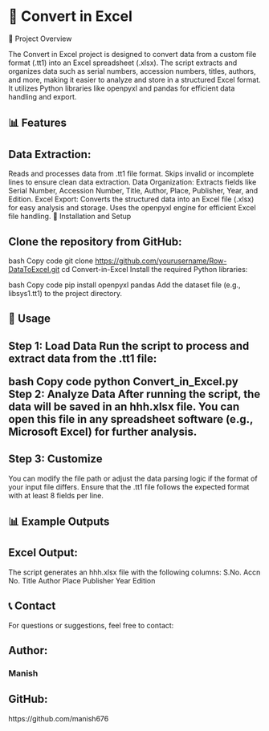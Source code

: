   <h1>🔰 Convert in Excel</h1>
🔄 Project Overview

The Convert in Excel project is designed to convert data from a custom file format (.tt1) into an Excel spreadsheet (.xlsx). The script extracts and organizes data such as serial numbers, accession numbers, titles, authors, and more, making it easier to analyze and store in a structured Excel format. It utilizes Python libraries like openpyxl and pandas for efficient data handling and export.

<h2>📊 Features</h2>

<h2>Data Extraction:</h2>
Reads and processes data from .tt1 file format.
Skips invalid or incomplete lines to ensure clean data extraction.
Data Organization:
Extracts fields like Serial Number, Accession Number, Title, Author, Place, Publisher, Year, and Edition.
Excel Export:
Converts the structured data into an Excel file (.xlsx) for easy analysis and storage.
Uses the openpyxl engine for efficient Excel file handling.
🔧 Installation and Setup

<h2>Clone the repository from GitHub:</h2>

bash
Copy code
git clone https://github.com/yourusername/Row-DataToExcel.git
cd Convert-in-Excel
Install the required Python libraries:

bash
Copy code
pip install openpyxl pandas
Add the dataset file (e.g., libsys1.tt1) to the project directory.

<h2>🔀 Usage</h2>

<h2>Step 1: Load Data
Run the script to process and extract data from the .tt1 file:

bash
Copy code
python Convert_in_Excel.py
Step 2: Analyze Data
After running the script, the data will be saved in an hhh.xlsx file. You can open this file in any spreadsheet software (e.g., Microsoft Excel) for further analysis.

<h2>Step 3: Customize</h2>
You can modify the file path or adjust the data parsing logic if the format of your input file differs. Ensure that the .tt1 file follows the expected format with at least 8 fields per line.

<h2>📊 Example Outputs</h2>

<h2>Excel Output:</h2>
The script generates an hhh.xlsx file with the following columns:
S.No.
Accn No.
Title
Author
Place
Publisher
Year
Edition

<h2>📞 Contact</h2>
For questions or suggestions, feel free to contact:

<h2>Author:</h2> <h3>Manish</h3>
<h2>GitHub:</h2> https://github.com/manish676

